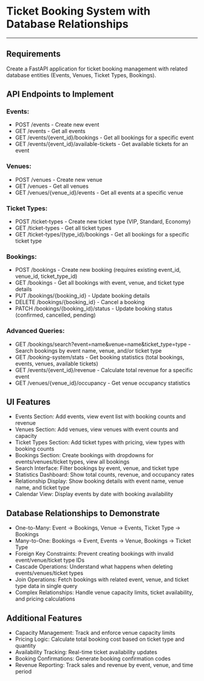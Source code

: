
# Ticket Booking System with Database Relationships
---

## Requirements
Create a FastAPI application for ticket booking management with related database entities (Events, Venues, Ticket Types, Bookings).

## API Endpoints to Implement

### Events:
* POST /events - Create new event
* GET /events - Get all events
* GET /events/{event_id}/bookings - Get all bookings for a specific event
* GET /events/{event_id}/available-tickets - Get available tickets for an event
### Venues:
* POST /venues - Create new venue
* GET /venues - Get all venues
* GET /venues/{venue_id}/events - Get all events at a specific venue
### Ticket Types:
* POST /ticket-types - Create new ticket type (VIP, Standard, Economy)
* GET /ticket-types - Get all ticket types
* GET /ticket-types/{type_id}/bookings - Get all bookings for a specific ticket type
### Bookings:
* POST /bookings - Create new booking (requires existing event_id, venue_id, ticket_type_id)
* GET /bookings - Get all bookings with event, venue, and ticket type details
* PUT /bookings/{booking_id} - Update booking details
* DELETE /bookings/{booking_id} - Cancel a booking
* PATCH /bookings/{booking_id}/status - Update booking status (confirmed, cancelled, pending)
### Advanced Queries:
* GET /bookings/search?event=name&venue=name&ticket_type=type - Search bookings by event name, venue, and/or ticket type
* GET /booking-system/stats - Get booking statistics (total bookings, events, venues, available tickets)
* GET /events/{event_id}/revenue - Calculate total revenue for a specific event
* GET /venues/{venue_id}/occupancy - Get venue occupancy statistics
## UI Features
* Events Section: Add events, view event list with booking counts and revenue
* Venues Section: Add venues, view venues with event counts and capacity
* Ticket Types Section: Add ticket types with pricing, view types with booking counts
* Bookings Section: Create bookings with dropdowns for events/venues/ticket types, view all bookings
* Search Interface: Filter bookings by event, venue, and ticket type
* Statistics Dashboard: Show total counts, revenue, and occupancy rates
* Relationship Display: Show booking details with event name, venue name, and ticket type
* Calendar View: Display events by date with booking availability
## Database Relationships to Demonstrate
* One-to-Many: Event → Bookings, Venue → Events, Ticket Type → Bookings
* Many-to-One: Bookings → Event, Events → Venue, Bookings → Ticket Type
* Foreign Key Constraints: Prevent creating bookings with invalid event/venue/ticket type IDs
* Cascade Operations: Understand what happens when deleting events/venues/ticket types
* Join Operations: Fetch bookings with related event, venue, and ticket type data in single query
* Complex Relationships: Handle venue capacity limits, ticket availability, and pricing calculations
## Additional Features
* Capacity Management: Track and enforce venue capacity limits
* Pricing Logic: Calculate total booking cost based on ticket type and quantity
* Availability Tracking: Real-time ticket availability updates
* Booking Confirmations: Generate booking confirmation codes
* Revenue Reporting: Track sales and revenue by event, venue, and time period